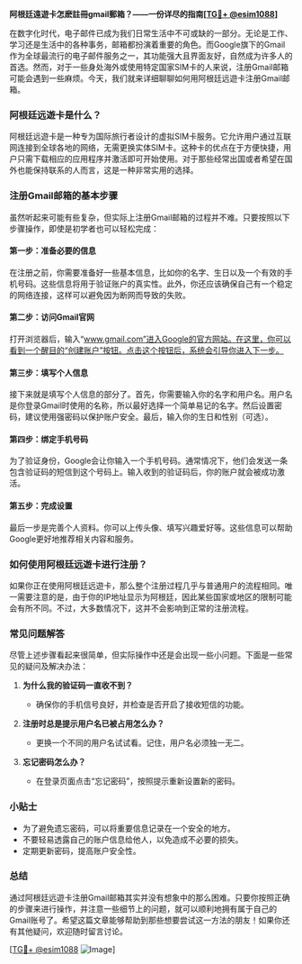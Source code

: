 **阿根廷遠遊卡怎麽註冊gmail郵箱？——一份详尽的指南[[TG💪+ @esim1088](https://t.me/s/esim1088)]**

在数字化时代，电子邮件已成为我们日常生活中不可或缺的一部分。无论是工作、学习还是生活中的各种事务，邮箱都扮演着重要的角色。而Google旗下的Gmail作为全球最流行的电子邮件服务之一，其功能强大且界面友好，自然成为许多人的首选。然而，对于一些身处海外或使用特定国家SIM卡的人来说，注册Gmail邮箱可能会遇到一些麻烦。今天，我们就来详细聊聊如何用阿根廷远遊卡注册Gmail邮箱。

### 阿根廷远遊卡是什么？

阿根廷远遊卡是一种专为国际旅行者设计的虚拟SIM卡服务。它允许用户通过互联网连接到全球各地的网络，无需更换实体SIM卡。这种卡的优点在于方便快捷，用户只需下载相应的应用程序并激活即可开始使用。对于那些经常出国或者希望在国外也能保持联系的人而言，这是一种非常实用的选择。

### 注册Gmail邮箱的基本步骤

虽然听起来可能有些复杂，但实际上注册Gmail邮箱的过程并不难。只要按照以下步骤操作，即使是初学者也可以轻松完成：

#### 第一步：准备必要的信息
在注册之前，你需要准备好一些基本信息，比如你的名字、生日以及一个有效的手机号码。这些信息将用于验证账户的真实性。此外，你还应该确保自己有一个稳定的网络连接，这样可以避免因为断网而导致的失败。

#### 第二步：访问Gmail官网
打开浏览器后，输入“www.gmail.com”进入Google的官方网站。在这里，你可以看到一个醒目的“创建账户”按钮。点击这个按钮后，系统会引导你进入下一步。

#### 第三步：填写个人信息
接下来就是填写个人信息的部分了。首先，你需要输入你的名字和用户名。用户名是你登录Gmail时使用的名称，所以最好选择一个简单易记的名字。然后设置密码，建议使用强密码以保护账户安全。最后，输入你的生日和性别（可选）。

#### 第四步：绑定手机号码
为了验证身份，Google会让你输入一个手机号码。通常情况下，他们会发送一条包含验证码的短信到这个号码上。输入收到的验证码后，你的账户就会被成功激活。

#### 第五步：完成设置
最后一步是完善个人资料。你可以上传头像、填写兴趣爱好等。这些信息可以帮助Google更好地推荐相关内容和服务。

### 如何使用阿根廷远遊卡进行注册？

如果你正在使用阿根廷远遊卡，那么整个注册过程几乎与普通用户的流程相同。唯一需要注意的是，由于你的IP地址显示为阿根廷，因此某些国家或地区的限制可能会有所不同。不过，大多数情况下，这并不会影响到正常的注册流程。

### 常见问题解答

尽管上述步骤看起来很简单，但实际操作中还是会出现一些小问题。下面是一些常见的疑问及解决办法：

1. **为什么我的验证码一直收不到？**
   - 确保你的手机信号良好，并检查是否开启了接收短信的功能。
   
2. **注册时总是提示用户名已被占用怎么办？**
   - 更换一个不同的用户名试试看。记住，用户名必须独一无二。

3. **忘记密码怎么办？**
   - 在登录页面点击“忘记密码”，按照提示重新设置新的密码。

### 小贴士

- 为了避免遗忘密码，可以将重要信息记录在一个安全的地方。
- 不要轻易透露自己的账户信息给他人，以免造成不必要的损失。
- 定期更新密码，提高账户安全性。

### 总结

通过阿根廷远遊卡注册Gmail邮箱其实并没有想象中的那么困难。只要你按照正确的步骤来进行操作，并注意一些细节上的问题，就可以顺利地拥有属于自己的Gmail账号了。希望这篇文章能够帮助到那些想要尝试这一方法的朋友！如果你还有其他疑问，欢迎随时留言讨论。

[[TG💪+ @esim1088](https://t.me/s/esim1088) ![Image](https://i.postimg.cc/4NQfJmqS/Snipaste-2025-05-13-00-14-12.png)]